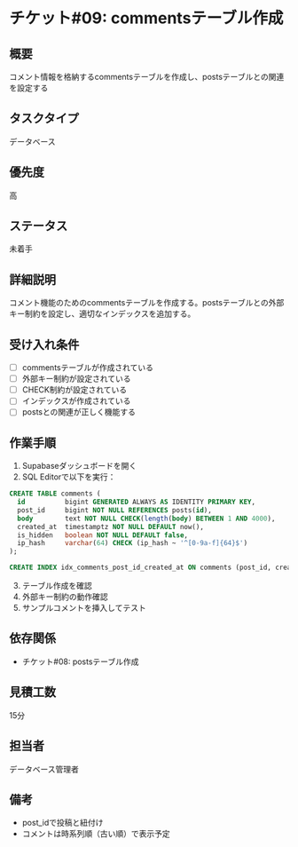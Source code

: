 # チケット#09: commentsテーブル作成

## 概要
コメント情報を格納するcommentsテーブルを作成し、postsテーブルとの関連を設定する

## タスクタイプ
データベース

## 優先度
高

## ステータス
未着手

## 詳細説明
コメント機能のためのcommentsテーブルを作成する。postsテーブルとの外部キー制約を設定し、適切なインデックスを追加する。

## 受け入れ条件
- [ ] commentsテーブルが作成されている
- [ ] 外部キー制約が設定されている
- [ ] CHECK制約が設定されている
- [ ] インデックスが作成されている
- [ ] postsとの関連が正しく機能する

## 作業手順
1. Supabaseダッシュボードを開く
2. SQL Editorで以下を実行：
```sql
CREATE TABLE comments (
  id          bigint GENERATED ALWAYS AS IDENTITY PRIMARY KEY,
  post_id     bigint NOT NULL REFERENCES posts(id),
  body        text NOT NULL CHECK(length(body) BETWEEN 1 AND 4000),
  created_at  timestamptz NOT NULL DEFAULT now(),
  is_hidden   boolean NOT NULL DEFAULT false,
  ip_hash     varchar(64) CHECK (ip_hash ~ '^[0-9a-f]{64}$')
);

CREATE INDEX idx_comments_post_id_created_at ON comments (post_id, created_at DESC);
```
3. テーブル作成を確認
4. 外部キー制約の動作確認
5. サンプルコメントを挿入してテスト

## 依存関係
- チケット#08: postsテーブル作成

## 見積工数
15分

## 担当者
データベース管理者

## 備考
- post_idで投稿と紐付け
- コメントは時系列順（古い順）で表示予定